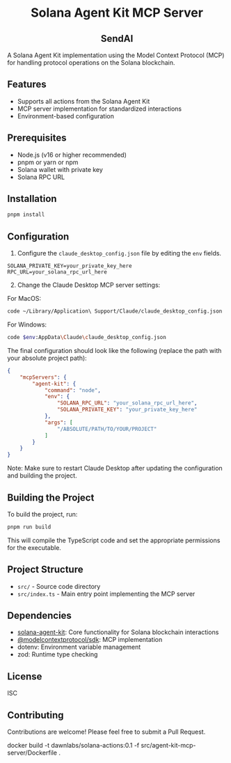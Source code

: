 <div align="center">

# Solana Agent Kit MCP Server
## SendAI

</div>

A Solana Agent Kit implementation using the Model Context Protocol (MCP) for handling protocol operations on the Solana blockchain.

## Features

- Supports all actions from the Solana Agent Kit
- MCP server implementation for standardized interactions
- Environment-based configuration

## Prerequisites

- Node.js (v16 or higher recommended)
- pnpm or yarn or npm
- Solana wallet with private key
- Solana RPC URL

## Installation

```bash
pnpm install
```

## Configuration

1. Configure the `claude_desktop_config.json` file by editing the `env` fields.

```env
SOLANA_PRIVATE_KEY=your_private_key_here
RPC_URL=your_solana_rpc_url_here
```

2. Change the Claude Desktop MCP server settings:

For MacOS:
```bash
code ~/Library/Application\ Support/Claude/claude_desktop_config.json
```

For Windows:
```bash
code $env:AppData\Claude\claude_desktop_config.json
```

The final configuration should look like the following (replace the path with your absolute project path):

```json
{
    "mcpServers": {
        "agent-kit": {
            "command": "node",
            "env": {
                "SOLANA_RPC_URL": "your_solana_rpc_url_here",
                "SOLANA_PRIVATE_KEY": "your_private_key_here"
            },
            "args": [
                "/ABSOLUTE/PATH/TO/YOUR/PROJECT"
            ]
        }
    }
}
```

Note: Make sure to restart Claude Desktop after updating the configuration and building the project.

## Building the Project

To build the project, run:

```bash
pnpm run build
```

This will compile the TypeScript code and set the appropriate permissions for the executable.

## Project Structure

- `src/` - Source code directory
- `src/index.ts` - Main entry point implementing the MCP server

## Dependencies

- [solana-agent-kit](https://github.com/sendaifun/solana-agent-kit): Core functionality for Solana blockchain interactions
- [@modelcontextprotocol/sdk](https://github.com/modelcontextprotocol/typescript-sdk): MCP implementation
- dotenv: Environment variable management
- zod: Runtime type checking

## License

ISC

## Contributing

Contributions are welcome! Please feel free to submit a Pull Request.


docker build -t dawnlabs/solana-actions:0.1 -f src/agent-kit-mcp-server/Dockerfile .